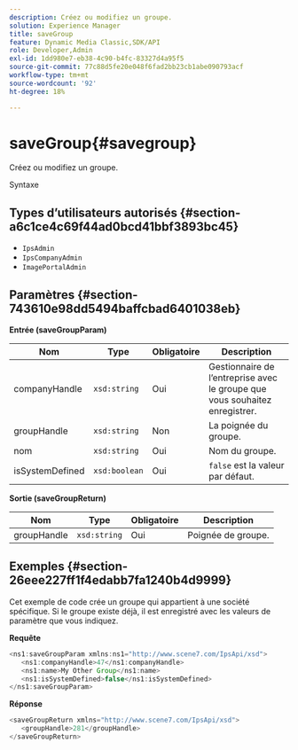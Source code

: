 ```yaml
---
description: Créez ou modifiez un groupe.
solution: Experience Manager
title: saveGroup
feature: Dynamic Media Classic,SDK/API
role: Developer,Admin
exl-id: 1dd980e7-eb38-4c90-b4fc-83327d4a95f5
source-git-commit: 77c88d5fe20e048f6fad2bb23cb1abe090793acf
workflow-type: tm+mt
source-wordcount: '92'
ht-degree: 18%

---
```


# saveGroup{#savegroup}

Créez ou modifiez un groupe.

Syntaxe

## Types d’utilisateurs autorisés {#section-a6c1ce4c69f44ad0bcd41bbf3893bc45}

* `IpsAdmin`
* `IpsCompanyAdmin`
* `ImagePortalAdmin`

## Paramètres {#section-743610e98dd5494baffcbad6401038eb}

**Entrée (saveGroupParam)**

| Nom | Type | Obligatoire | Description |
|---|---|---|---|
| companyHandle | `xsd:string` | Oui | Gestionnaire de l’entreprise avec le groupe que vous souhaitez enregistrer. |
| groupHandle | `xsd:string` | Non | La poignée du groupe. |
| nom | `xsd:string` | Oui | Nom du groupe. |
| isSystemDefined | `xsd:boolean` | Oui | `false` est la valeur par défaut. |

**Sortie (saveGroupReturn)**

| Nom | Type | Obligatoire | Description |
|---|---|---|---|
| groupHandle | `xsd:string` | Oui | Poignée de groupe. |

## Exemples {#section-26eee227ff1f4edabb7fa1240b4d9999}

Cet exemple de code crée un groupe qui appartient à une société spécifique. Si le groupe existe déjà, il est enregistré avec les valeurs de paramètre que vous indiquez.

**Requête**

```java
<ns1:saveGroupParam xmlns:ns1="http://www.scene7.com/IpsApi/xsd">
   <ns1:companyHandle>47</ns1:companyHandle>
   <ns1:name>My Other Group</ns1:name>
   <ns1:isSystemDefined>false</ns1:isSystemDefined>
</ns1:saveGroupParam>
```

**Réponse**

```java
<saveGroupReturn xmlns="http://www.scene7.com/IpsApi/xsd">
   <groupHandle>281</groupHandle>
</saveGroupReturn>
```
